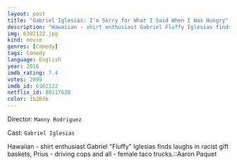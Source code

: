 ```yaml
---
layout: post
title: "Gabriel Iglesias: I'm Sorry for What I Said When I Was Hungry"
description: "Hawaiian - shirt enthusiast Gabriel Fluffy Iglesias finds laughs in racist gift baskets, Prius - driving cops and all - female taco trucks.::Aaron Paquet.."
img: 6302122.jpg
kind: movie
genres: [Comedy]
tags: Comedy 
language: English
year: 2016
imdb_rating: 7.4
votes: 2099
imdb_id: 6302122
netflix_id: 80117628
color: 1b263b
---
```

Director: `Manny Rodriguez`  

Cast: `Gabriel Iglesias` 

Hawaiian - shirt enthusiast Gabriel "Fluffy" Iglesias finds laughs in racist gift baskets, Prius - driving cops and all - female taco trucks.::Aaron Paquet